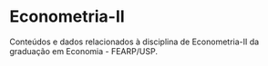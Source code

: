 # Econometria-II
Conteúdos e dados relacionados à disciplina de Econometria-II da graduação em Economia - FEARP/USP.
